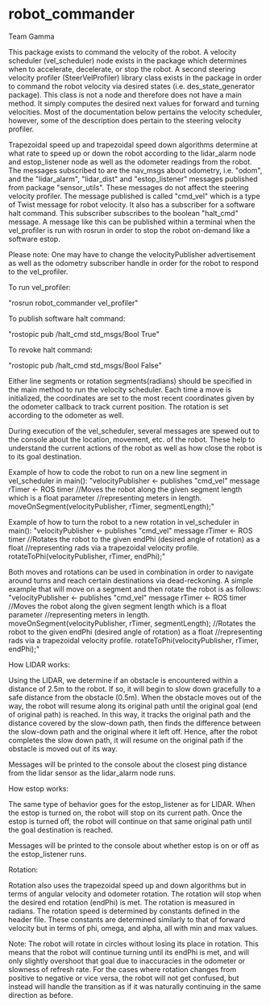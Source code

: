 # robot_commander

Team Gamma

This package exists to command the velocity of the robot. 
A velocity scheduler (vel_scheduler) node exists in the package which determines when to 
accelerate, decelerate, or stop the robot. A second steering velocity profiler (SteerVelProfiler) library class exists in the package in order to command the robot velocity via desired states (i.e. des_state_generator package). This class is not a node and therefore does not have a main method. It simply computes the desired next values for forward and turning velocities. Most of the documentation below pertains the velocity scheduler, however, some of the description does pertain to the steering velocity profiler.

Trapezoidal speed up and trapezoidal speed down algorithms determine at what rate
to speed up or down the robot according to the lidar_alarm node and estop_listener node as well as the odometer readings
from the robot. The messages subscribed to are the nav_msgs about odometry, i.e.
"odom", and the "lidar_alarm", "lidar_dist" and "estop_listener" messages
published from package "sensor_utils". These messages do not affect the steering velocity profiler. The message published is called "cmd_vel"
which is a type of Twist message for robot velocity. It also has a subscriber for a
software halt command. This subscriber subscribes to the boolean "halt_cmd" message.
A message like this can be published within a terminal when the vel_profiler
is run with rosrun in order to stop the robot on-demand like a software estop.

Please note: One may have to change the velocityPublisher advertisement as well as the odometry subscriber
handle in order for the robot to respond to the vel_profiler.

To run vel_profiler:

"rosrun robot_commander vel_profiler"

To publish software halt command:

"rostopic pub /halt_cmd std_msgs/Bool True"

To revoke halt command:

"rostopic pub /halt_cmd std_msgs/Bool False"

Either line segments or rotation segments(radians) should be specified in the main method
to run the velocity scheduler. Each time a move is initialized, the coordinates
are set to the most recent coordinates given by the odometer callback to track
current position. The rotation is set according to the odometer as well.

During execution of the vel_scheduler, several messages are spewed out to the
console about the location, movement, etc. of the robot. These help to understand the current actions of the robot as well as how close the robot is to its goal destination.

Example of how to code the robot to run on a new line segment in vel_scheduler in main():
"velocityPublisher <- publishes "cmd_vel" message
rTimer <- ROS timer
//Moves the robot along the given segment length which is a float parameter 
//representing meters in length.
moveOnSegment(velocityPublisher, rTimer, segmentLength);"

Example of how to turn the robot to a new rotation in vel_scheduler in main():
"velocityPublisher <- publishes "cmd_vel" message
rTimer <- ROS timer
//Rotates the robot to the given endPhi (desired angle of rotation) as a float 
//representing rads via a trapezoidal velocity profile.
rotateToPhi(velocityPublisher, rTimer, endPhi);"

Both moves and rotations can be used in combination in order to navigate around turns and reach certain destinations via dead-reckoning. A simple example that will move on a segment and then rotate the robot is as follows:
"velocityPublisher <- publishes "cmd_vel" message
rTimer <- ROS timer
//Moves the robot along the given segment length which is a float parameter 
//representing meters in length.
moveOnSegment(velocityPublisher, rTimer, segmentLength);
//Rotates the robot to the given endPhi (desired angle of rotation) as a float 
//representing rads via a trapezoidal velocity profile.
rotateToPhi(velocityPublisher, rTimer, endPhi);"

How LIDAR works:

Using the LIDAR, we determine if an obstacle is encountered within a distance of
2.5m to the robot. If so, it will begin to slow down gracefully to a safe distance from 
the obstacle (0.5m). When the obstacle moves out of the way, the robot will resume 
along its original path until the original goal (end of original path) is reached. In this way,
it tracks the original path and the distance covered by the slow-down path, then
finds the difference between the slow-down path and the original where it left off.
Hence, after the robot completes the slow down path, it will resume on the original path if
the obstacle is moved out of its way.

Messages will be printed to the console about the closest ping distance from the lidar sensor
as the lidar_alarm node runs.

How estop works:

The same type of behavior goes for the estop_listener as for LIDAR. When the estop is turned on,
the robot will stop on its current path. Once the estop is turned off, the robot
will continue on that same original path until the goal destination is reached.

Messages will be printed to the console about whether estop is on or off as the estop_listener runs.

Rotation:

Rotation also uses the trapezoidal speed up and down algorithms but in terms of
angular velocity and odometer rotation. The rotation will stop when the
desired end rotation (endPhi) is met. The rotation is measured in radians. The rotation
speed is determined by constants defined in the header file. These constants
are determined similarly to that of forward velocity but in terms of phi, omega, and
alpha, all with min and max values.

Note: The robot will rotate in circles without losing its place in rotation. This means that
the robot will continue turning until its endPhi is met, and will only slightly overshoot that
goal due to inaccuracies in the odometer or slowness of refresh rate. For the cases where rotation
changes from positive to negative or vice versa, the robot will not get confused, but instead will
handle the transition as if it was naturally continuing in the same direction as before.
